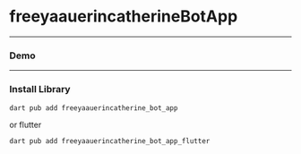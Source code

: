 # freeyaauerincatherineBotApp


---

### Demo

---

### Install Library

```bash
dart pub add freeyaauerincatherine_bot_app
```

or flutter

```bash
dart pub add freeyaauerincatherine_bot_app_flutter
```
